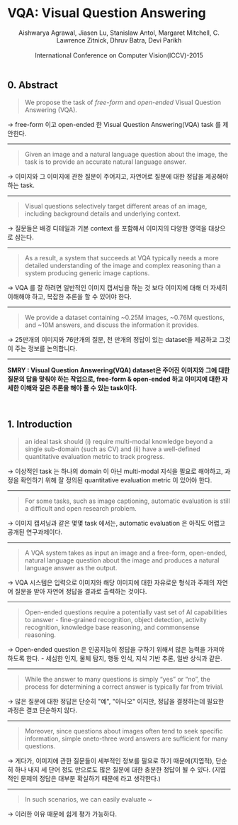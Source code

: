 # VQA: Visual Question Answering

<div align="center">
  Aishwarya Agrawal, Jiasen Lu, Stanislaw Antol, Margaret Mitchell, C. Lawrence Zitnick, Dhruv Batra, Devi Parikh
  </br>
  </br>
  International Conference on Computer Vision(ICCV)-2015
</div>

</br>

## 0. Abstract

> We propose the task of *free-form* and *open-ended* Visual Question Answering (VQA).

$\to$ free-form 이고 open-ended 한 Visual Question Answering(VQA) task 를 제안한다.

---

> Given an image and a natural language question about the image, the task is to provide an accurate natural language answer.

$\to$ 이미지와 그 이미지에 관한 질문이 주어지고, 자연어로 질문에 대한 정답을 제공해야 하는 task.

---

> Visual questions selectively target different areas of an image, including background details and underlying context.

$\to$ 질문들은 배경 디테일과 기본 context 를 포함해서 이미지의 다양한 영역을 대상으로 삼는다.

---

> As a result, a system that succeeds at VQA typically needs a more detailed understanding of the image and complex reasoning than a system producing generic image captions.

$\to$ VQA 를 잘 하려면 일반적인 이미지 캡셔닝을 하는 것 보다 이미지에 대해 더 자세히 이해해야 하고, 복잡한 추론을 할 수 있어야 한다.

---

> We provide a dataset containing ~0.25M images, ~0.76M questions, and ~10M answers, and discuss the information it provides.

$\to$ 25만개의 이미지와 76만개의 질문, 천 만개의 정답이 있는 dataset을 제공하고 그것이 주는 정보를 논의합니다.

---

**SMRY : Visual Question Answering(VQA) dataset은 주어진 이미지와 그에 대한 질문의 답을 맞춰야 하는 작업으로, free-form & open-ended 하고 이미지에 대한 자세한 이해와 깊은 추론을 해야 풀 수 있는 task이다.**

</br>

## 1. Introduction

> an ideal task should (i) require multi-modal knowledge beyond a single sub-domain (such as CV) and (ii) have a well-defined quantitative evaluation metric to track progress.

$\to$ 이상적인 task 는 하나의 domain 이 아닌 multi-modal 지식을 필요로 해야하고, 과정을 확인하기 위해 잘 정의된 quantitative evaluation metric 이 있어야 한다.

---

> For some tasks, such as image captioning, automatic evaluation is still a difficult and open research problem.

$\to$ 이미지 캡셔닝과 같은 몇몇 task 에서는, automatic evaluation 은 아직도 어렵고 공개된 연구과제이다.

---

> A VQA system takes as input an image and a free-form, open-ended, natural language question about the image and produces a natural language answer as the output.

$\to$ VQA 시스템은 입력으로 이미지와 해당 이미지에 대한 자유로운 형식과 주제의 자연어 질문을 받아 자연어 정답을 결과로 출력하는 것이다.

---

> Open-ended questions require a potentially vast set of AI capabilities to answer - fine-grained recognition, object detection, activity recognition, knowledge base reasoning, and commonsense reasoning.

$\to$ Open-ended question 은 인공지능이 정답을 구하기 위해서 많은 능력을 가져야 하도록 한다. - 세심한 인지, 물체 탐지, 행동 인식, 지식 기반 추론, 일반 상식과 같은.

---

> While the answer to many questions is simply “yes” or “no”, the process for determining a correct answer is typically far from trivial.

$\to$ 많은 질문에 대한 정답은 단순히 "예", "아니오" 이지만, 정답을 결정하는데 필요한 과정은 결코 단순하지 않다.

---

> Moreover, since questions about images often tend to seek specific information, simple oneto-three word answers are sufficient for many questions.

$\to$ 게다가, 이미지에 관한 질문들이 세부적인 정보를 필요로 하기 때문에(지엽적), 단순히 하나 내지 세 단어 정도 만으로도 많은 질문에 대한 충분한 정답이 될 수 있다. (지엽적인 문제의 정답은 대부분 확실하기 때문에 라고 생각한다.)

---

> In such scenarios, we can easily evaluate ~

$\to$ 이러한 이유 때문에 쉽게 평가 가능하다.


